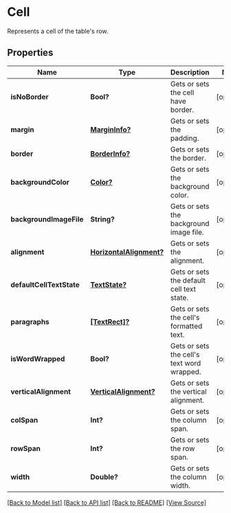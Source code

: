 ﻿# Cell
Represents a cell of the table's row.

## Properties
Name | Type | Description | Notes
------------ | ------------- | ------------- | -------------
**isNoBorder** | **Bool?** | Gets or sets the cell have border. | [optional]
**margin** | [**MarginInfo?**](MarginInfo.md) | Gets or sets the padding. | [optional]
**border** | [**BorderInfo?**](BorderInfo.md) | Gets or sets the border. | [optional]
**backgroundColor** | [**Color?**](Color.md) | Gets or sets the background color. | [optional]
**backgroundImageFile** | **String?** | Gets or sets the background image file. | [optional]
**alignment** | [**HorizontalAlignment?**](HorizontalAlignment.md) | Gets or sets the alignment. | [optional]
**defaultCellTextState** | [**TextState?**](TextState.md) | Gets or sets the default cell text state. | [optional]
**paragraphs** | [**[TextRect]?**](TextRect.md) | Gets or sets the cell's formatted text. | [optional]
**isWordWrapped** | **Bool?** | Gets or sets the cell's text word wrapped. | [optional]
**verticalAlignment** | [**VerticalAlignment?**](VerticalAlignment.md) | Gets or sets the vertical alignment. | [optional]
**colSpan** | **Int?** | Gets or sets the column span. | [optional]
**rowSpan** | **Int?** | Gets or sets the row span. | [optional]
**width** | **Double?** | Gets or sets the column width. | [optional]

[[Back to Model list]](../README.md#documentation-for-models) [[Back to API list]](../README.md#documentation-for-api-endpoints) [[Back to README]](../README.md) [[View Source]](../AsposePdfCloud/Models/Cell.swift)

